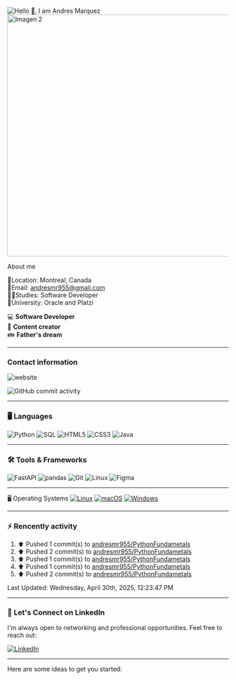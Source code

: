 
![Hello 👋, I am Andres Marquez](https://capsule-render.vercel.app/api?type=waving&height=300&color=gradient&text=Hello%20👋,%20I%20am%20Andres%20Marquez&fontSize=55)
<img src="https://www.lnbinc.ca/lnb/wp-content/uploads/2021/11/software_dev-scaled.jpg" alt="Imagen 2" width="860" height="550">



About me 

📍Location: Montreal, Canada<br>
📧Email: andresmr955@gmail.com<br>
🧑‍🏫Studies: Software Developer<br>
🏫University: Oracle and Platzi


:computer: **Software Developer**<br>
:pencil: **Content creator**<br>
:family: **Father's dream**

---
### Contact information

![website](https://img.shields.io/website?url=https%3A%2F%2Fportafeuille.vercel.app%2F%23portafolio)

![GitHub commit activity](https://img.shields.io/github/commit-activity/w/andresmr955/andresmr955)

---

### 🖥️ **Languages**
![Python](https://img.shields.io/badge/Python-3776AB?style=for-the-badge&logo=python&logoColor=white)
![SQL](https://img.shields.io/badge/SQL-316192?style=for-the-badge&logo=postgresql&logoColor=white)
![HTML5](https://img.shields.io/badge/HTML5-E34F26?style=for-the-badge&logo=html5&logoColor=white)
![CSS3](https://img.shields.io/badge/CSS3-1572B6?style=for-the-badge&logo=css3&logoColor=white)
![Java](https://img.shields.io/badge/Java-ED8B00?style=for-the-badge&logo=openjdk&logoColor=white)

---

### 🛠️ **Tools & Frameworks**
![FastAPI](https://img.shields.io/badge/FastAPI-009688?style=for-the-badge&logo=fastapi&logoColor=white)
![pandas](https://img.shields.io/badge/pandas-150458?style=for-the-badge&logo=pandas&logoColor=white)
![Git](https://img.shields.io/badge/Git-F05032?style=for-the-badge&logo=git&logoColor=white)
![Linux](https://img.shields.io/badge/Linux-FCC624?style=for-the-badge&logo=linux&logoColor=black)
![Figma](https://img.shields.io/badge/Figma-F24E1E?style=for-the-badge&logo=figma&logoColor=white)

---
🖥️ Operating Systems
[![Linux](https://img.shields.io/badge/Linux-FCC624?logo=linux&logoColor=black)](#)
[![macOS](https://img.shields.io/badge/macOS-000000?logo=apple&logoColor=F0F0F0)](#)
[![Windows](https://custom-icon-badges.demolab.com/badge/Windows-0078D6?logo=windows11&logoColor=white)](#)

---
### :zap: Rencently activity
<!--RECENT_ACTIVITY:start-->
1. ⬆️ Pushed 1 commit(s) to [andresmr955/PythonFundametals](https://github.com/andresmr955/PythonFundametals)<br>
2. ⬆️ Pushed 2 commit(s) to [andresmr955/PythonFundametals](https://github.com/andresmr955/PythonFundametals)<br>
3. ⬆️ Pushed 1 commit(s) to [andresmr955/PythonFundametals](https://github.com/andresmr955/PythonFundametals)<br>
4. ⬆️ Pushed 1 commit(s) to [andresmr955/PythonFundametals](https://github.com/andresmr955/PythonFundametals)<br>
5. ⬆️ Pushed 2 commit(s) to [andresmr955/PythonFundametals](https://github.com/andresmr955/PythonFundametals)<br>
<!--RECENT_ACTIVITY:end-->
<!--RECENT_ACTIVITY:last_update-->
Last Updated: Wednesday, April 30th, 2025, 12:23:47 PM
<!--RECENT_ACTIVITY:last_update_end-->

---
### 📇 Let's Connect on LinkedIn

I'm always open to networking and professional opportunities. Feel free to reach out:

[![LinkedIn](https://img.shields.io/badge/LinkedIn-0077B5?style=for-the-badge&logo=linkedin&logoColor=white)](https://www.linkedin.com/in/andres-marquez-3a9037268/)

---
Here are some ideas to get you started:

